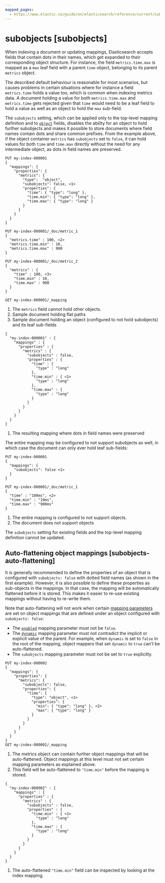 ```yaml
---
mapped_pages:
  - https://www.elastic.co/guide/en/elasticsearch/reference/current/subobjects.html
---
```


# subobjects [subobjects]

When indexing a document or updating mappings, Elasticsearch accepts fields that contain dots in their names, which get expanded to their corresponding object structure. For instance, the  field `metrics.time.max` is mapped as a `max` leaf field with a parent `time` object, belonging to its parent `metrics` object.

The described default behaviour is reasonable for most scenarios, but causes problems in certain situations where for instance a field `metrics.time` holds a value too, which is common when indexing metrics data. A document holding a value for both `metrics.time.max` and `metrics.time` gets rejected given that `time` would need to be a leaf field to hold a value as well as an object to hold the `max` sub-field.

The `subobjects` setting, which can be applied only to the top-level mapping definition and to [`object`](/reference/elasticsearch/mapping-reference/object.md) fields, disables the ability for an object to hold further subobjects and makes it possible to store documents where field names contain dots and share common prefixes. From the example above, if the object container `metrics` has `subobjects` set to `false`, it can hold values for both `time` and `time.max` directly without the need for any intermediate object, as dots in field names are preserved.

```console
PUT my-index-000001
{
  "mappings": {
    "properties": {
      "metrics": {
        "type":  "object",
        "subobjects": false, <1>
        "properties": {
          "time": { "type": "long" },
          "time.min": { "type": "long" },
          "time.max": { "type": "long" }
        }
      }
    }
  }
}

PUT my-index-000001/_doc/metric_1
{
  "metrics.time" : 100, <2>
  "metrics.time.min" : 10,
  "metrics.time.max" : 900
}

PUT my-index-000001/_doc/metric_2
{
  "metrics" : {
    "time" : 100, <3>
    "time.min" : 10,
    "time.max" : 900
  }
}

GET my-index-000001/_mapping
```

1. The `metrics` field cannot hold other objects.
2. Sample document holding flat paths
3. Sample document holding an object (configured to not hold subobjects) and its leaf sub-fields

```console-result
{
  "my-index-000001" : {
    "mappings" : {
      "properties" : {
        "metrics" : {
          "subobjects" : false,
          "properties" : {
            "time" : {
              "type" : "long"
            },
            "time.min" : { <1>
              "type" : "long"
            },
            "time.max" : {
              "type" : "long"
            }
          }
        }
      }
    }
  }
}
```
1. The resulting mapping where dots in field names were preserved


The entire mapping may be configured to not support subobjects as well, in which case the document can only ever hold leaf sub-fields:

```console
PUT my-index-000001
{
  "mappings": {
    "subobjects": false <1>
  }
}

PUT my-index-000001/_doc/metric_1
{
  "time" : "100ms", <2>
  "time.min" : "10ms",
  "time.max" : "900ms"
}
```

1. The entire mapping is configured to not support objects.
2. The document does not support objects


The `subobjects` setting for existing fields and the top-level mapping definition cannot be updated.

## Auto-flattening object mappings [subobjects-auto-flattening]

It is generally recommended to define the properties of an object that is configured with `subobjects: false` with dotted field names (as shown in the first example). However, it is also possible to define these properties as sub-objects in the mappings. In that case, the mapping will be automatically flattened before it is stored. This makes it easier to re-use existing mappings without having to re-write them.

Note that auto-flattening will not work when certain [mapping parameters](/reference/elasticsearch/mapping-reference/mapping-parameters.md) are set on object mappings that are defined under an object configured with `subobjects: false`:

* The [`enabled`](/reference/elasticsearch/mapping-reference/enabled.md) mapping parameter must not be `false`.
* The [`dynamic`](/reference/elasticsearch/mapping-reference/dynamic.md) mapping parameter must not contradict the implicit or explicit value of the parent. For example, when `dynamic` is set to `false` in the root of the mapping, object mappers that set `dynamic` to `true` can’t be auto-flattened.
* The `subobjects` mapping parameter must not be set to `true` explicitly.

```console
PUT my-index-000002
{
  "mappings": {
    "properties": {
      "metrics": {
        "subobjects": false,
        "properties": {
          "time": {
            "type": "object", <1>
            "properties": {
              "min": { "type": "long" }, <2>
              "max": { "type": "long" }
            }
          }
        }
      }
    }
  }
}
GET my-index-000002/_mapping
```
1. The metrics object can contain further object mappings that will be auto-flattened. Object mappings at this level must not set certain mapping parameters as explained above.
2. This field will be auto-flattened to `"time.min"` before the mapping is stored.

```console-result
{
  "my-index-000002" : {
    "mappings" : {
      "properties" : {
        "metrics" : {
          "subobjects" : false,
          "properties" : {
            "time.min" : { <1>
              "type" : "long"
            },
            "time.max" : {
              "type" : "long"
            }
          }
        }
      }
    }
  }
}
```
1. The auto-flattened `"time.min"` field can be inspected by looking at the index mapping.



